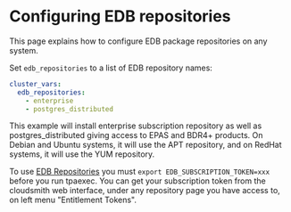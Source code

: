 # Configuring EDB repositories

This page explains how to configure EDB package repositories on
any system.

Set `edb_repositories` to a list of EDB repository names:

```yaml
cluster_vars:
  edb_repositories:
    - enterprise
    - postgres_distributed
```

This example will install enterprise subscription repository as well as
postgres_distributed giving access to EPAS and BDR4+ products.
On Debian and Ubuntu systems, it will use the APT repository, and on
RedHat systems, it will use the YUM repository.

To use
[EDB Repositories](https://cloudsmith.io/~enterprisedb/repos/)
you must `export EDB_SUBSCRIPTION_TOKEN=xxx` before you run
tpaexec. You can get your subscription token from the cloudsmith web interface,
under any repository page you have access to, on left menu "Entitlement Tokens".
